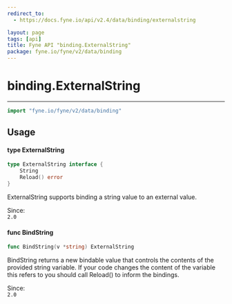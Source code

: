 ```yaml
---
redirect_to:
  - https://docs.fyne.io/api/v2.4/data/binding/externalstring

layout: page
tags: [api]
title: Fyne API "binding.ExternalString"
package: fyne.io/fyne/v2/data/binding
---
```

# binding.ExternalString
---

```go
import "fyne.io/fyne/v2/data/binding"
```

## Usage

#### type ExternalString

```go
type ExternalString interface {
	String
	Reload() error
}
```

ExternalString supports binding a string value to an external value.


<div class="since">Since: <code>
2.0</code></div>

#### func  BindString

```go
func BindString(v *string) ExternalString
```
BindString returns a new bindable value that controls the contents of the provided string variable. If your code changes the content of the variable this refers to you should call Reload() to inform the bindings.


<div class="since">Since: <code>
2.0</code></div>
